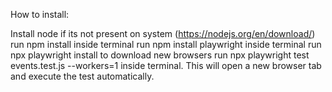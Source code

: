 How to install:
​

Install node if its not present on system (https://nodejs.org/en/download/)​
run npm install inside terminal​
run npm install playwright inside terminal​
run npx playwright install to download new browsers​
run npx playwright test events.test.js --workers=1 inside terminal. This will open a new browser tab and execute the test automatically.​
